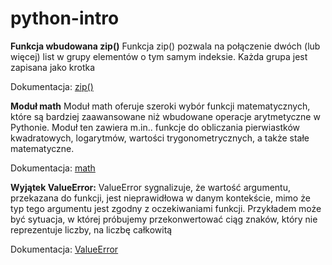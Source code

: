 # python-intro

**Funkcja wbudowana zip()**
Funkcja zip() pozwala na połączenie dwóch (lub więcej) list w grupy elementów o tym samym indeksie. Każda grupa jest zapisana jako krotka

Dokumentacja: [zip()](https://docs.python.org/3/library/functions.html#zip)

**Moduł math**
Moduł math oferuje szeroki wybór funkcji matematycznych, które są bardziej zaawansowane niż wbudowane operacje arytmetyczne w Pythonie. 
Moduł ten zawiera m.in.. funkcje do obliczania pierwiastków kwadratowych, logarytmów, wartości trygonometrycznych, a także stałe matematyczne.

Dokumentacja: [math](https://docs.python.org/3/library/math.html)


**Wyjątek ValueError:** 
ValueError sygnalizuje, że wartość argumentu, przekazana do funkcji, jest nieprawidłowa w danym kontekście, mimo że typ tego argumentu jest zgodny z oczekiwaniami funkcji. 
Przykładem może być sytuacja, w której próbujemy przekonwertować ciąg znaków, który nie reprezentuje liczby, na liczbę całkowitą

Dokumentacja: [ValueError](https://docs.python.org/3/library/exceptions.html#ValueError)